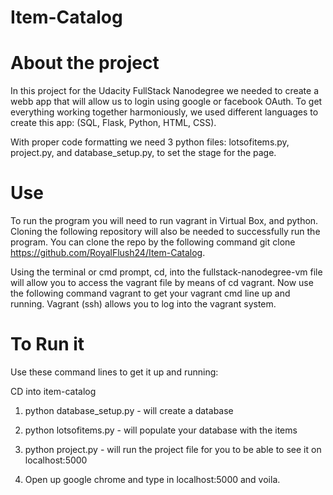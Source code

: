 # Item-Catalog

# About the project

In this project for the Udacity FullStack Nanodegree we needed to create a webb app that will allow us to login using google or facebook OAuth. To get everything working together harmoniously, we used different languages to create this app: (SQL, Flask, Python, HTML, CSS). 

With proper code formatting we need 3 python files: lotsofitems.py, project.py, and database_setup.py, to set the stage for the page.

# Use

To run the program you will need to run vagrant in Virtual Box, and python. Cloning the following repository will also be needed to successfully run the program. You can clone the repo by the following command git clone https://github.com/RoyalFlush24/Item-Catalog.

Using the terminal or cmd prompt, cd, into the fullstack-nanodegree-vm file will allow you to access the vagrant file by means of cd vagrant. Now use the following command vagrant to get your vagrant cmd line up and running.  Vagrant (ssh) allows you to log into the vagrant system.

# To Run it

Use these command lines to get it up and running:

CD into item-catalog

  1. python database_setup.py - will create a database 

  2. python lotsofitems.py - will populate your database with the items 

  3. python project.py - will run the project file for you to be able to see it on localhost:5000
  
  4. Open up google chrome and type in localhost:5000 and voila.
